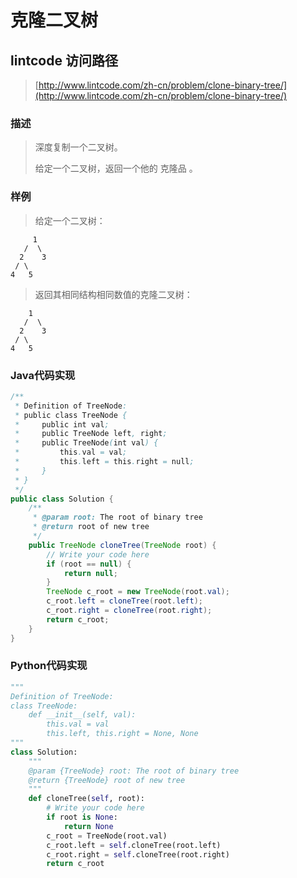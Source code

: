 # 克隆二叉树



## lintcode 访问路径

> [http://www.lintcode.com/zh-cn/problem/clone-binary-tree/](http://www.lintcode.com/zh-cn/problem/clone-binary-tree/)

### 描述

> 深度复制一个二叉树。
> 
> 给定一个二叉树，返回一个他的 克隆品 。

### 样例

> 给定一个二叉树：
> 
```
     1
   /  \
  2    3
 / \
4   5
```
> 返回其相同结构相同数值的克隆二叉树：
> 
```
    1
   /  \
  2    3
 / \
4   5
```

### Java代码实现

```java
/**
 * Definition of TreeNode:
 * public class TreeNode {
 *     public int val;
 *     public TreeNode left, right;
 *     public TreeNode(int val) {
 *         this.val = val;
 *         this.left = this.right = null;
 *     }
 * }
 */
public class Solution {
    /**
     * @param root: The root of binary tree
     * @return root of new tree
     */
    public TreeNode cloneTree(TreeNode root) {
        // Write your code here
        if (root == null) {
            return null;
        }
        TreeNode c_root = new TreeNode(root.val);
        c_root.left = cloneTree(root.left);
        c_root.right = cloneTree(root.right);
        return c_root;
    }
}
```

### Python代码实现

```python
"""
Definition of TreeNode:
class TreeNode:
    def __init__(self, val):
        this.val = val
        this.left, this.right = None, None
"""
class Solution:
    """
    @param {TreeNode} root: The root of binary tree
    @return {TreeNode} root of new tree
    """
    def cloneTree(self, root):
        # Write your code here
        if root is None:
            return None
        c_root = TreeNode(root.val)
        c_root.left = self.cloneTree(root.left)
        c_root.right = self.cloneTree(root.right)
        return c_root
```

